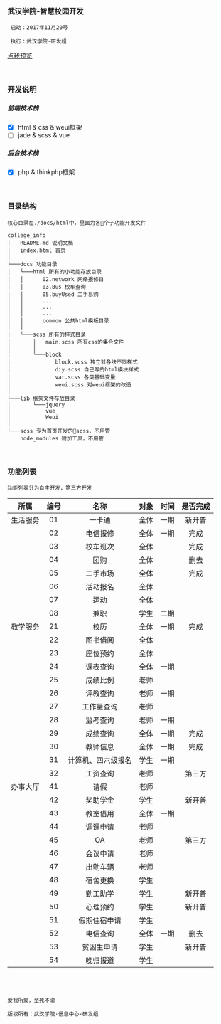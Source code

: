 ### 武汉学院-智慧校园开发

````
 启动：2017年11月20号

 执行：武汉学院·研发组
````
[点我预览]( http://volcan.gitee.io/college_info/ )


<br/>

### 开发说明
##### 前端技术栈

- [x] html & css & weui框架
- [ ] jade & scss & vue

##### 后台技术栈
- [x] php & thinkphp框架

<br/>

### 目录结构

````
核心目录在./docs/html中，里面为各个子功能开发文件

college_info
│   README.md 说明文档
│   index.html 首页    
│
└───docs 功能目录
│   └───html 所有的小功能存放目录
│   │      02.network 网络报修目
│   │      03.Bus 校车查询
│   │      05.buyUsed 二手易购
│   │      ...
│   │      ...
│   │      ...
│   │      common 公共html模板目录
│   │    
│   └───scss 所有的样式目录
│       │   main.scss 所有css的集合文件
│       │
│       └───block
│              block.scss 独立对各块不同样式
│              diy.scss 自己写的html模块样式
│              var.scss 各类基础变量
│              weui.scss 对weui框架的改造
│   
└───lib 框架文件存放目录
│       └───jquery 
│           vue
│           Weui
│  
└───scss 专为首页开发的scss，不用管
    node_modules 附加工具，不用管
````

<br/>

### 功能列表

````
功能列表分为自主开发，第三方开发
````

| 所属     | 编号  | 名称               | 对象  | 时间  | 是否完成 |
| :------: | :---: | :----------------: | :---: | :---: | :------: |
| 生活服务 | 01    | 一卡通             | 全体  | 一期  | 新开普   |
|          | 02    | 电信报修           | 全体  | 一期  | 完成     |
|          | 03    | 校车班次           | 全体  |       | 完成     |
|          | 04    | 团购               | 全体  |       | 删去     |
|          | 05    | 二手市场           | 全体  |       | 完成     |
|          | 06    | 活动报名           | 全体  |       |          |
|          | 07    | 运动               | 全体  |       |          |
||08|兼职|学生|二期||
| 教学服务 | 21    | 校历               | 全体  | 一期  | 完成     |
|          | 22    | 图书借阅           | 全体  |       |          |
|          | 23    | 座位预约           | 全体  |       |          |
|          | 24    | 课表查询           | 全体  | 一期  |          |
|          | 25    | 成绩比例           | 老师  |       |          |
|          | 26    | 评教查询           | 老师  | 一期  |          |
|          | 27    | 工作量查询         | 老师  |       |          |
|          | 28    | 监考查询           | 老师  | 一期  |          |
|          | 29    | 成绩查询           | 全体  | 一期  | 完成     |
|          | 30    | 教师信息           | 全体  | 一期  | 完成     |
|          | 31    | 计算机、四六级报名 | 学生  | 一期  |          |
|          | 32    | 工资查询           | 老师  |       | 第三方   |
| 办事大厅 | 41    | 请假               | 老师  |       |          |
|          | 42    | 奖助学金           | 学生  |       |  新开普        |
|          | 43    | 教室借用           | 全体  | 一期  |          |
|          | 44    | 调课申请           | 老师  |       |          |
|          | 45    | OA                 | 老师  |       | 第三方   |
|          | 46    | 会议申请           | 老师  |       |          |
|          | 47    | 出勤车辆           | 老师  |       |          |
|          | 48    | 宿舍更换           | 学生  |       |          |
|          | 49    | 勤工助学           | 学生  |       |   新开普       |
|          | 50    | 心理预约           | 学生  |       | 新开普   |
|          | 51    | 假期住宿申请       | 学生  |       |          |
|          | 52    | 电信查询           | 全体  | 一期  | 删去     |
|          | 53    | 贫困生申请         | 学生  |       |     新开普     |
|          | 54    | 晚归报道           | 学生  |       |          |
  
<br/>
<br/>

```
爱我所爱，至死不渝

版权所有：武汉学院·信息中心·研发组
```
